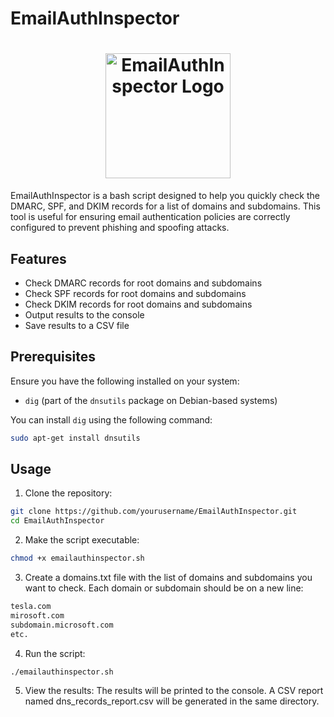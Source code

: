 # EmailAuthInspector

<h1 align="center">
  <img src="https://github.com/iamthefrogy/EmailAuthInspector/assets/8291014/2184b436-59c4-47e2-ab90-02ad078f3e54" alt="EmailAuthInspector Logo" width="200" height="200">
</h1>
EmailAuthInspector is a bash script designed to help you quickly check the DMARC, SPF, and DKIM records for a list of domains and subdomains. This tool is useful for ensuring email authentication policies are correctly configured to prevent phishing and spoofing attacks.

## Features

- Check DMARC records for root domains and subdomains
- Check SPF records for root domains and subdomains
- Check DKIM records for root domains and subdomains
- Output results to the console
- Save results to a CSV file

## Prerequisites

Ensure you have the following installed on your system:
- `dig` (part of the `dnsutils` package on Debian-based systems)

You can install `dig` using the following command:
```bash
sudo apt-get install dnsutils
```
## Usage

1. Clone the repository:
```bash
git clone https://github.com/yourusername/EmailAuthInspector.git
cd EmailAuthInspector
```
2. Make the script executable:

```bash
chmod +x emailauthinspector.sh
```
3. Create a domains.txt file with the list of domains and subdomains you want to check. Each domain or subdomain should be on a new line:
```bash
tesla.com
mirosoft.com
subdomain.microsoft.com
etc.
```

4. Run the script:
```bash
./emailauthinspector.sh
```

5. View the results:
The results will be printed to the console.
A CSV report named dns_records_report.csv will be generated in the same directory.
